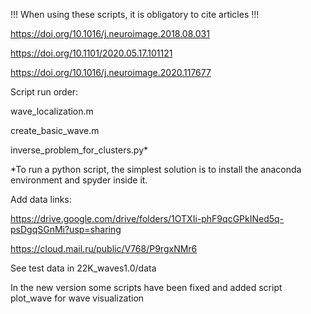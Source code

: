 !!! When using these scripts, it is obligatory to cite articles !!!

https://doi.org/10.1016/j.neuroimage.2018.08.031

https://doi.org/10.1101/2020.05.17.101121

https://doi.org/10.1016/j.neuroimage.2020.117677

Script run order:

wave_localization.m

create_basic_wave.m

inverse_problem_for_clusters.py*

*To run a python script, the simplest solution is to install the anaconda environment and spyder inside it.

Add data links:

https://drive.google.com/drive/folders/1OTXIi-phF9qcGPkINed5q-psDgqSGnMi?usp=sharing

https://cloud.mail.ru/public/V768/P9rgxNMr6

See test data in 22K_waves1.0/data

In the new version some scripts have been fixed and added script plot_wave for wave visualization
